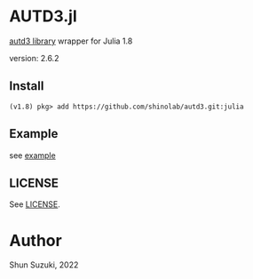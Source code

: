 # AUTD3.jl

[autd3 library](https://github.com/shinolab/autd3) wrapper for Julia 1.8

version: 2.6.2

## Install

```
(v1.8) pkg> add https://github.com/shinolab/autd3.git:julia
```

## Example

see [example](./example)

## LICENSE

See [LICENSE](https://github.com/shinolab/autd3/blob/master/LICENSE).

# Author

Shun Suzuki, 2022
